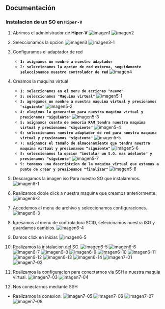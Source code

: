 ## Documentación
### Instalacion de un SO en `Hiper-V`
1. Abrimos el administrador de **Hiper-V**
![imagen1](./images/img01.png)
![imagen2](./images/img02.png)

2. Seleccionamos la opcion
![imagen3](./images/img03.png)
![imagen3-1](./images/img03-01.png)

3. Configuramos el adaptador de red
	- **`1: asignamos un nombre a nuestro adaptador`**
	- **`2: seleccionamos la opcion de red externa, seguidamente seleccionamos nuestro controlador de red`**
![imagen4](./images/img04.png)

4. Creamos la maquina virtual
	- **`1: seleccionamos en el menu de acciones "nuevo"`**
	- **`2: seleccionamos "Maquina virtual"`**
![imagen5-1](./images/img05-01.png)
	- **`3: agregamos un nombre a nuestra maquina virtual y presionamos "siguiente"`**
![imagen5-2](./images/img05-02.png)
	- **`4: elegimos la generacion para nuestra maquina virtual y presionamos "siguiente"`**
![imagen5-3](./images/img05-03.png)
	- **`5: asignamos cuanto de memoria RAM tendra nuestra maquina virtual y presionamos "siguiente"`**
![imagen5-4](./images/img05-04.png)
	- **`6: seleccionamos nuestro adaptador de red para nuestra maquina virtual y presionamos "siguiente"`**
![imagen5-5](./images/img05-05.png)
	- **`7: asignamos el tamaño de almacenamiento que tendra nuestra maquina virtual y presionamos "siguiente"`**
![imagen5-6](./images/img05-06.png)
	- **`8: seleccionamos la opcion "instalar un S.O. mas adelante" y presionamos "siguiente"`**
![imagen5-7](./images/img05-07.png)
	- **`9: tenemos una descriptcion de la maquina virtual que estamos a punto de crear y presionamos "finalizar"`**
![imagen5-8](./images/img05-08.png)

5. Descargamos la imagen iso Para nuestro SO que instalaremos.
![imagen6-1](./images/img06-01.png)
6. Realizamos doble click a nuestra maquina que creamos anteriormente.
![imagen6-2](./images/img06-02.png)
7. Accedemos al menu de archivo y seleccionamos configuraciones.
![imagen6-3](./images/img06-03.png)
8. Igresamos al menu de controladora SCID, selecionamos nuestra ISO y guardamos cambios.
![imagen6-4](./images/img06-04.png)
9. Damos click en iniciar.
![imagen6-5](./images/img06-05.png)
10. Realizamos la instalacion del SO.
![imagen6-5](./images/img06-06.png)
![imagen6-6](./images/img06-06-1.png)
![imagen6-7](./images/img06-07.png)
![imagen6-8](./images/img06-08.png)
![imagen6-9](./images/img06-09.png)
![imagen6-10](./images/img06-10.png)
![imagen6-11](./images/img06-11.png)
![imagen6-12](./images/img06-12.png)
![imagen6-13](./images/img06-13.png)
![imagen6-14](./images/img06-14.png)
![imagen7-01](./images/img07-01.jpeg)
![imagen7-02](./images/img07-02.jpeg)
11. Realizamos la configuracion para conectarnos via SSH a nuestra maquia virtual.
![imagen7-03](./images/img07-03.jpeg)
![imagen7-04](./images/img07-04.jpeg)
12. Nos conectarnos mediante SSH
- Realizamos la conexion:
	![imagen7-05](./images/img07-05.jpeg)
	![imagen7-06](./images/img07-06.jpeg)
	![imagen7-07](./images/img07-07.jpeg)
	![imagen7-08](./images/img07-08.jpeg)
